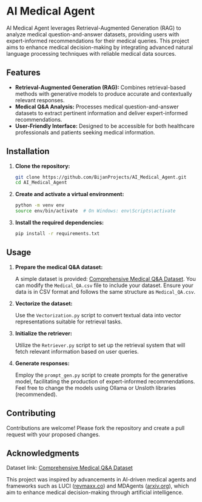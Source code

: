 # AI Medical Agent

AI Medical Agent leverages Retrieval-Augmented Generation (RAG) to analyze medical question-and-answer datasets, providing users with expert-informed recommendations for their medical queries. This project aims to enhance medical decision-making by integrating advanced natural language processing techniques with reliable medical data sources.

## Features

- **Retrieval-Augmented Generation (RAG):** Combines retrieval-based methods with generative models to produce accurate and contextually relevant responses.
- **Medical Q&A Analysis:** Processes medical question-and-answer datasets to extract pertinent information and deliver expert-informed recommendations.
- **User-Friendly Interface:** Designed to be accessible for both healthcare professionals and patients seeking medical information.

## Installation

1. **Clone the repository:**

   ```bash
   git clone https://github.com/BijanProjects/AI_Medical_Agent.git
   cd AI_Medical_Agent
   ```

2. **Create and activate a virtual environment:**

   ```bash
   python -m venv env
   source env/bin/activate  # On Windows: env\Scripts\activate
   ```

3. **Install the required dependencies:**

   ```bash
   pip install -r requirements.txt
   ```

## Usage

1. **Prepare the medical Q&A dataset:**

   A simple dataset is provided: [Comprehensive Medical Q&A Dataset](https://www.kaggle.com/datasets/thedevastator/comprehensive-medical-q-a-dataset). You can modify the `Medical_QA.csv` file to include your dataset. Ensure your data is in CSV format and follows the same structure as `Medical_QA.csv`.

2. **Vectorize the dataset:**

   Use the `Vectorization.py` script to convert textual data into vector representations suitable for retrieval tasks.

3. **Initialize the retriever:**

   Utilize the `Retriever.py` script to set up the retrieval system that will fetch relevant information based on user queries.

4. **Generate responses:**

   Employ the `prompt_gen.py` script to create prompts for the generative model, facilitating the production of expert-informed recommendations. Feel free to change the models using Ollama or Unsloth libraries (recommended).

## Contributing

Contributions are welcome! Please fork the repository and create a pull request with your proposed changes.

## Acknowledgments

Dataset link: [Comprehensive Medical Q&A Dataset](https://www.kaggle.com/datasets/thedevastator/comprehensive-medical-q-a-dataset)

This project was inspired by advancements in AI-driven medical agents and frameworks such as LUCI ([revmaxx.co](https://www.revmaxx.co/luci/?utm_source=chatgpt.com)) and MDAgents ([arxiv.org](https://arxiv.org/abs/2404.15155?utm_source=chatgpt.com)), which aim to enhance medical decision-making through artificial intelligence.
